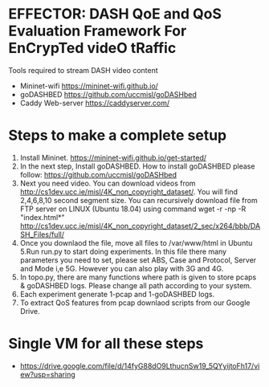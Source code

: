 # EFFECTOR: DASH QoE and QoS Evaluation Framework For EnCrypTed videO tRaffic

Tools required to stream DASH video content

  - Mininet-wifi https://mininet-wifi.github.io/
  - goDASHBED https://github.com/uccmisl/goDASHbed
  - Caddy Web-server https://caddyserver.com/

# Steps to make a complete setup
 1. Install Mininet. https://mininet-wifi.github.io/get-started/
 2. In the next step, Install goDASHBED. How to install goDASHBED please follow: https://github.com/uccmisl/goDASHbed
 3. Next you need video. You can download videos from http://cs1dev.ucc.ie/misl/4K_non_copyright_dataset/. You will find 2,4,6,8,10 second segment size. You can recursively download file from FTP server on LINUX (Ubuntu 18.04) using command wget -r -np -R "index.html*" http://cs1dev.ucc.ie/misl/4K_non_copyright_dataset/2_sec/x264/bbb/DASH_Files/full/
 4. Once you downlaod the file, move all files to /var/www/html in Ubuntu
 5.Run run.py to start doing experiments. In this file there many parameters you need to set, please set ABS, Case and Protocol, Server and Mode i,e 5G. However you can also play with 3G and 4G.
 6. In topo.py, there are many functions where path is given to store pcaps & goDASHBED logs. Please change all path according to your system.
 7. Each experiment generate 1-pcap and 1-goDASHBED logs. 
 8. To extract QoS features from pcap downlaod scripts from our Google Drive.

# Single VM for all these steps
 - https://drive.google.com/file/d/14fyG88dO9LthucnSw19_5QYyijtoFh17/view?usp=sharing
